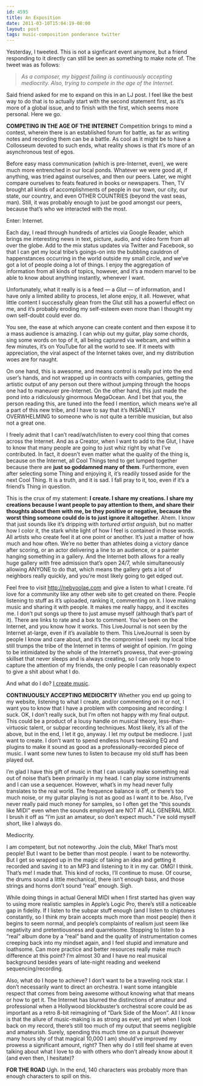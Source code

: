 ```yaml
---
id: 4595
title: An Exposition
date: 2011-03-10T15:04:19-08:00
layout: post
tags: music-composition ponderance twitter
---
```

Yesterday, I tweeted. This is not a signficant event anymore, but a friend responding to it directly can still be seen as something to make note of. The tweet was as follows:

> _As a composer, my biggest failing is continuously accepting mediocrity. Also, trying to compete in the age of the Internet._

Said friend asked for me to expand on this in an LJ post. I feel like the best way to do that is to actually start with the second statement first, as it&#8217;s more of a global issue, and to finish with the first, which seems more personal. Here we go.

<!--more-->

**COMPETING IN THE AGE OF THE INTERNET**
Competition brings to mind a contest, wherein there is an established forum for battle, as far as writing notes and recording them can be a battle. As cool as it might be to have a Collosseum devoted to such ends, what reality shows is that it&#8217;s more of an asynchronous test of egos.

Before easy mass communication (which is pre-Internet, even), we were much more entrenched in our local ponds. Whatever we were good at, if anything, was tried against ourselves, and then our peers. Later, we might compare ourselves to feats featured in books or newspapers. Then, TV brought all kinds of accomplishments of people in our town, our city, our state, our country, and even OTHER COUNTRIES (beyond the vast seas, man). Still, it was probably enough to just be good amongst our peers, because that&#8217;s who we interacted with the most.

Enter: Internet.

Each day, I read through hundreds of articles via Google Reader, which brings me interesting news in text, picture, audio, and video form from all over the globe. Add to the mix status updates via Twitter and Facebook, so that I can get my local tribe&#8217;s goings-on into the bubbling cauldron of happenstances occurring in the world outside my small circle, and we&#8217;ve got a lot of people doing a lot of things. I enjoy the aggregation of information from all kinds of topics, however, and it&#8217;s a modern marvel to be able to know about anything instantly, whenever I want.

Unfortunately, what it really is is a feed &#8212; a _Glut_ &#8212; of information, and I have only a limited ability to process, let alone enjoy, it all. However, what little content I successfully glean from the Glut still has a powerful effect on me, and it&#8217;s probably eroding my self-esteem even more than I thought my own self-doubt could ever do.

You see, the ease at which anyone can create content and then expose it to a mass audience is amazing. I can whip out my guitar, play some chords, sing some words on top of it, all being captured via webcam, and within a few minutes, it&#8217;s on YouTube for all the world to see. If it meets with appreciation, the viral aspect of the Internet takes over, and my distribution woes are for naught.

On one hand, this is awesome, and means control is really put into the end user&#8217;s hands, and not wrapped up in contracts with companies, getting the artistic output of any person out there without jumping through the hoops one had to maneuver pre-Internet. On the other hand, this just made the pond into a ridiculously ginormous MegaOcean. And I bet that you, the person reading this, are tuned into the feed I mention, which means we&#8217;re all a part of this new tribe, and I have to say that it&#8217;s INSANELY OVERWHELMING to someone who is not quite a terrible musician, but also not a great one.

I freely admit that I can&#8217;t read/watch/listen to every cool thing that comes across the Internet. And as a Creator, when I want to add to the Glut, I have to know that many people are going to just whiz right by what I&#8217;ve contributed. In fact, it doesn&#8217;t even matter what the quality of the thing is, because on the Internet, all Cool Things tend to get lumped together because there are **just so goddamned many of them**. Furthermore, even after selecting some Thing and enjoying it, it&#8217;s readily tossed aside for the next Cool Thing. It is a truth, and it is sad. I fall pray to it, too, even if it&#8217;s a friend&#8217;s Thing in question.

This is the crux of my statement: **I create. I share my creations. I share my creations because I want people to pay attention to them, and share their thoughts about them with me, be they positive or negative, because the worst thing someone could do is to just ignore it altogether**. Ahem. I know that just sounds like it&#8217;s dripping with _tortured artist anguish_, but no matter how I color it, the stark white light of how I feel is contained in those words. All artists who create feel it at one point or another. It&#8217;s just a matter of how much and how often. We&#8217;re no better than athletes doing a victory dance after scoring, or an actor delivering a line to an audience, or a painter hanging something in a gallery. And the Internet both allows for a really huge gallery with free admission that&#8217;s open 24/7, while simultaneously allowing ANYONE to do that, which means the gallery gets a lot of neighbors really quickly, and you&#8217;re most likely going to get edged out.

Feel free to visit http://nebyoolae.com and give a listen to what I create. I&#8217;d love for a community like any other web site to get created on there. People listening to stuff as it&#8217;s uploaded, ranking it, commenting on it. I love making music and sharing it with people. It makes me really happy, and it excites me. I don&#8217;t put songs up there to just amuse myself (although that&#8217;s part of it). There are links to rate and a box to comment. You&#8217;ve been on the Internet, and you know how it works. This LiveJournal is not seen by the Internet at-large, even if it&#8217;s available to them. This LiveJournal is seen by people I know and care about, and it&#8217;s the compromise I seek: my local tribe still trumps the tribe of the Internet in terms of weight of opinion. I&#8217;m going to be intimidated by the whole of the Internet&#8217;s prowess, that ever-growing skillset that never sleeps and is always creating, so I can only hope to capture the attention of my friends, the only people I can reasonably expect to give a shit about what I do.

And what do I do? [I create music](http://nebyoolae.com).

**CONTINUOUSLY ACCEPTING MEDIOCRITY**
Whether you end up going to my website, listening to what I create, and/or commenting on it or not, I want you to know that I have a problem with composing and recording: I suck. OK, I don&#8217;t really suck, but I&#8217;m often not happy with my final output. This could be a product of a lousy handle on musical theory, less-than-virtuosic talent, or subpar recording techniques. Most likely, it&#8217;s all of the above, but in the end, I let it go, anyway. I let my output be mediocre. I just want to create. I don&#8217;t want to spend endless hours tweaking EQ and plugins to make it sound as good as a professionally-recorded piece of music. I want some new tunes to listen to because my old stuff has been played out.

I&#8217;m glad I have this gift of music in that I can usually make something real out of noise that&#8217;s been primarily in my head. I can play some instruments and I can use a sequencer. However, what&#8217;s in my head never fully translates to the real world. The frequence balance is off, or there&#8217;s too much noise, or my guitar playing is not as good as I want it to be. Also, I&#8217;ve never really paid much money for samples, so I often get the &#8220;this sounds like MIDI&#8221; even when the sounds employed are NOT AT ALL GENERAL MIDI. I brush it off as &#8220;I&#8217;m just an amateur, so don&#8217;t expect much.&#8221; I&#8217;ve sold myself short, like I always do.

Mediocrity.

I am competent, but not noteworthy. Join the club, Mike! That&#8217;s most people! But I want to be better than most people. I want to be noteworthy. But I get so wrapped up in the magic of taking an idea and getting it recorded and saving it to an MP3 and listening to it in my car. OMG! I think. That&#8217;s me! I made that. This kind of rocks, I&#8217;ll continue to muse. Of course, the drums sound a little mechanical, there isn&#8217;t enough bass, and those strings and horns don&#8217;t sound &#8220;real&#8221; enough. Sigh.

While doing things in actual General MIDI when I first started has given way to using more realistic samples in Apple&#8217;s Logic Pro, there&#8217;s still a noticeable gap in fidelity. If I listen to the subpar stuff enough (and I listen to chiptunes constantly, so I think my brain accepts much more than most people) then it begins to seem normal, and people&#8217;s complaints of realism just seem like negativity and pretentiousness and quarrelsome. Stopping to listen to a &#8220;real&#8221; album done by a &#8220;real&#8221; band and the quality of instrumentation comes creeping back into my mindset again, and I feel stupid and immature and loathsome. Can more practice and better resources really make much difference at this point? I&#8217;m almost 30 and I have no real musical background besides years of late-night reading and weekend sequencing/recording.

Also, what do I hope to achieve? I don&#8217;t want to be a traveling rock star. I don&#8217;t necessarily want to direct an orchestra. I want some intangible respect that comes from being awesome without knowing what that means or how to get it. The Internet has blurred the distinctions of amateur and professional when a Hollywood blockbuster&#8217;s orchestral score could be as important as a retro 8-bit reimagining of &#8220;Dark Side of the Moon&#8221;. All I know is that the allure of music-making is as strong as ever, and yet when I look back on my record, there&#8217;s still too much of my output that seems negligible and amateurish. Surely, spending this much time on a pursuit (however many hours shy of that magical 10,000 I am) should&#8217;ve improved my prowess a significant amount, right? Then why do I still feel shame at even talking about what I love to do with others who don&#8217;t already know about it (and even then, I hesitate)?

**FOR THE ROAD**
Ugh. In the end, 140 characters was probably more than enough characters to spill on this.
